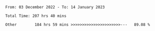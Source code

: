 <!--START_SECTION:waka-->

```text
From: 03 December 2022 - To: 14 January 2023

Total Time: 207 hrs 40 mins

Other        184 hrs 59 mins >>>>>>>>>>>>>>>>>>>>>>---   89.08 %
```

<!--END_SECTION:waka-->